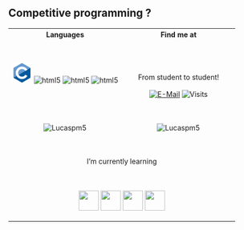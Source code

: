 ## Competitive programming ?

<table width="100%">
  <tr>
  <th>Languages</th>
  <th>Find me at</th>
  </tr>
  <tr>
  <td width="50%">

 <p align = "center">
  <img src="https://raw.githubusercontent.com/devicons/devicon/master/icons/c/c-original.svg" alt="c" width="40" height="40"/>
      <img src="https://cdn.jsdelivr.net/gh/devicons/devicon/icons/python/python-original.svg" alt="html5" width="40" height="40"/>
   <img src="https://cdn.jsdelivr.net/gh/devicons/devicon/icons/csharp/csharp-original.svg" alt="html5" width="40" height="40"/>
   <img src="https://cdn.jsdelivr.net/gh/devicons/devicon/icons/cplusplus/cplusplus-original.svg" alt="html5" width="40" height="40"/>
 </p>

  </td>
  <td width="50%">
    
<br><p align="center"><br>From student to student!<br><br>
[![E-Mail](https://img.shields.io/badge/email-reveal-2a8?style=flat-square&logo=gmail&logoColor=red)](https://mail.google.com/mail/u/1/#inbox)
![Visits](https://komarev.com/ghpvc/?username=Lucaspm5)
</p>
  </td>
  <tr>
  <td width = "50%">
    
  <br>
  <p align = "center"><img src="https://github-readme-streak-stats.herokuapp.com/?user=Lucaspm5&theme=dracula&hide_border=true" alt="Lucaspm5" /></p>
  </td>
  <td width = "50%">
  <br>
  <p align="center"><img src="https://github-readme-stats.vercel.app/api?username=Lucaspm5&show_icons=true&bg_color=282a36&text_color=bd93f9&title_color=bd93f9&include_all_commits=true&count_private=true&locale=pt-br&theme=dracula" alt="Lucaspm5" /></p>
  </td>
  <tr>
  <td colspan = 2><br><p align = "center"> I’m currently learning </p></td>
  <tr>
  <td colspan=2 width ="50%">
  <br>
  <p align="center">
    <img src="https://cdn.jsdelivr.net/gh/devicons/devicon/icons/c/c-plain.svg" width="40" height="40"/>
    <img src="https://cdn.jsdelivr.net/gh/devicons/devicon/icons/python/python-original.svg" width="40" height="40"/>
    <img src="https://cdn.jsdelivr.net/gh/devicons/devicon/icons/csharp/csharp-plain.svg" width="40" height="40"/>
  <img src="https://cdn.jsdelivr.net/gh/devicons/devicon/icons/cplusplus/cplusplus-plain.svg" width="40" height="40"/>
  </p>
  </table>

[//]: <> (The `&nbsp;` is to have Aphelion take up more space)

